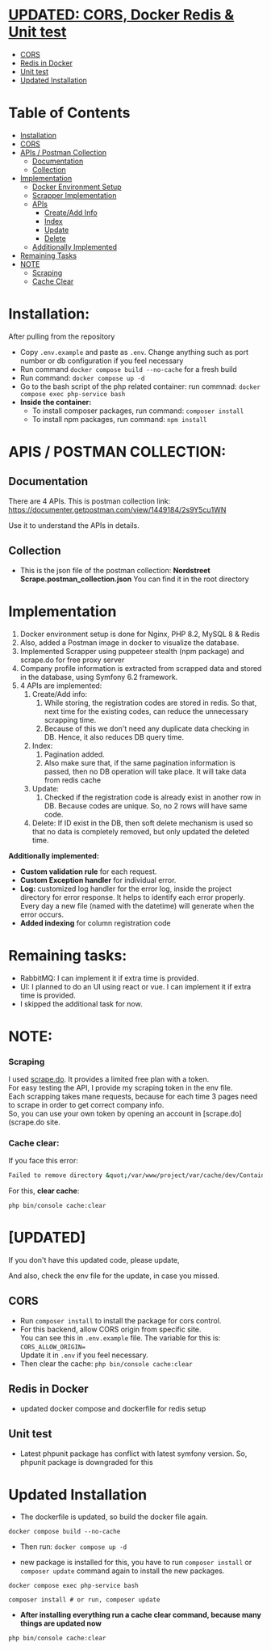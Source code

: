 # [UPDATED: CORS, Docker Redis & Unit test](#updated)
- [CORS](#cors)
- [Redis in Docker](#redis-in-docker)
- [Unit test](#unit-test)
- [Updated Installation](#updated-installation)

# Table of Contents
- [Installation](#installation)
- [CORS](#cors)
- [APIs / Postman Collection](#apis--postman-collection)
  - [Documentation](#Documentation)
  - [Collection](#Collection)
- [Implementation](#implementation)
   - [Docker Environment Setup](#docker-environment-setup)
   - [Scrapper Implementation](#scrapper-implementation)
   - [APIs](#apis)
      - [Create/Add Info](#createadd-info)
      - [Index](#index)
      - [Update](#update)
      - [Delete](#delete)
   - [Additionally Implemented](#additionally-implemented)
- [Remaining Tasks](#remaining-tasks)
- [NOTE](#note)
  - [Scraping](#scraping)
  - [Cache Clear](#cache-clear)


# Installation:
After pulling from the repository
- Copy `.env.example` and paste as `.env`. Change anything such as port number or db configuration if you feel necessary
- Run command `docker compose build --no-cache` for a fresh build
- Run command: `docker compose up -d`
- Go to the bash script of the php related container: run commnad: `docker compose exec php-service bash`
- **Inside the container:** 
  - To install composer packages, run command: `composer install`
  - To install npm packages, run command: `npm install`

# APIS / POSTMAN COLLECTION:

## Documentation
There are 4 APIs. This is postman collection link: https://documenter.getpostman.com/view/1449184/2s9Y5cu1WN 

Use it to understand the APIs in details.

## Collection
- This is the json file of the postman collection:  **Nordstreet Scrape.postman_collection.json** You can find it in the root directory


# Implementation
1. Docker environment setup is done for Nginx, PHP 8.2, MySQL 8 & Redis
2. Also, added a Postman image in docker to visualize the database.
3. Implemented Scrapper using puppeteer stealth (npm package) and scrape.do for free proxy server
4. Company profile information is extracted from scrapped data and stored in the database, using  Symfony 6.2 framework.
5. 4 APIs are implemented: 
   1. Create/Add info: 
      1. While storing, the registration codes are stored in redis. So that, next time for the existing codes, can reduce the unnecessary scrapping time.
      2. Because of this we don't need any duplicate data checking in DB. Hence, it also reduces DB query time.
   2. Index: 
      1. Pagination added. 
      2. Also make sure that, if the same pagination information is passed, then no DB operation will take place. It will take data from redis cache
   3. Update:
      1. Checked if the registration code is already exist in another row in DB. Because codes are unique. So, no 2 rows will have same code.
   4. Delete: If ID exist in the DB, then soft delete mechanism is used so that no data is completely removed, but only updated the deleted time.

**Additionally implemented:**
- **Custom validation rule** for each request.
- **Custom Exception handler** for individual error.
- **Log:** customized log handler for the error log, inside the project directory for error response. It helps to identify each error properly. Every day a new file (named with the datetime) will generate when the error occurs.
- **Added indexing** for column registration code

# Remaining tasks:
- RabbitMQ: I can implement it if extra time is provided.
- UI: I planned to do an UI using react or vue. I can implement it if extra time is provided.
- I skipped the additional task for now.


# NOTE:

### Scraping
I used [scrape.do](scrape.do). It provides a limited free plan with a token. \
For easy testing the API, I provide my scraping token in the env file. \
Each scrapping takes mane requests, because for each time 3 pages need to scrape in order to get correct company info. \
So, you can use your own token by opening an account in [scrape.do](scrape.do site.


### Cache clear:
If you face this error:
```bash
Failed to remove directory &quot;/var/www/project/var/cache/dev/ContainerCWmhSbR&quot;: rmdir(/var/www/project/var/cache/dev/._Ed+): Directory not empty (500 Internal Server Error) 
```
For this, **clear cache**: 
```shell
php bin/console cache:clear
```


# [UPDATED]
If you don't have this updated code, please update,

And also, check the env file for the update, in case you missed.

## CORS
- Run `composer install` to install the package for cors control.
- For this backend, allow CORS origin from specific site. \
  You can see this in `.env.example` file. The variable for this is: `CORS_ALLOW_ORIGIN=` \
  Update it in `.env` if you feel necessary.
- Then clear the cache: `php bin/console cache:clear`


## Redis in Docker
- updated docker compose and dockerfile for redis setup

## Unit test
- Latest phpunit package has conflict with latest symfony version. So, phpunit package is downgraded for this


# Updated Installation
- The dockerfile is updated, so build the docker file again.
```shell
docker compose build --no-cache
```

- Then run: `docker compose up -d`

- new package is installed for this, you have to run `composer install` or `composer update` command again to install the new packages.
```shell
docker compose exec php-service bash
```
```shell
composer install # or run, composer update
```

- **After installing everything run a cache clear command, because many things are updated now**
```shell
php bin/console cache:clear
```